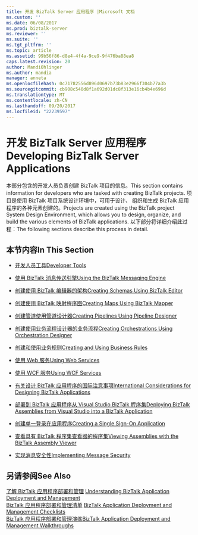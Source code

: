 ```yaml
---
title: 开发 BizTalk Server 应用程序 |Microsoft 文档
ms.custom: ''
ms.date: 06/08/2017
ms.prod: biztalk-server
ms.reviewer: ''
ms.suite: ''
ms.tgt_pltfrm: ''
ms.topic: article
ms.assetid: 99b56f86-d8e4-4f4a-9ce9-9f476ba88ea8
caps.latest.revision: 20
author: MandiOhlinger
ms.author: mandia
manager: anneta
ms.openlocfilehash: 0c71782556d896d0697b73b83e2966f304b77a3b
ms.sourcegitcommit: cb908c540d8f1a692d01dc8f313e16cb4b4e696d
ms.translationtype: MT
ms.contentlocale: zh-CN
ms.lasthandoff: 09/20/2017
ms.locfileid: "22239597"
---
```

# <a name="developing-biztalk-server-applications"></a><span data-ttu-id="db3ed-102">开发 BizTalk Server 应用程序</span><span class="sxs-lookup"><span data-stu-id="db3ed-102">Developing BizTalk Server Applications</span></span>
<span data-ttu-id="db3ed-103">本部分包含的开发人员负责创建 BizTalk 项目的信息。</span><span class="sxs-lookup"><span data-stu-id="db3ed-103">This section contains information for developers who are tasked with creating BizTalk projects.</span></span> <span data-ttu-id="db3ed-104">项目是使用 BizTalk 项目系统设计环境中，可用于设计、 组织和生成 BizTalk 应用程序的各种元素创建的。</span><span class="sxs-lookup"><span data-stu-id="db3ed-104">Projects are created using the BizTalk project System Design Environment, which allows you to design, organize, and build the various elements of BizTalk applications.</span></span> <span data-ttu-id="db3ed-105">以下部分将详细介绍此过程：</span><span class="sxs-lookup"><span data-stu-id="db3ed-105">The following sections describe this process in detail.</span></span>  
  
## <a name="in-this-section"></a><span data-ttu-id="db3ed-106">本节内容</span><span class="sxs-lookup"><span data-stu-id="db3ed-106">In This Section</span></span>  
  
-   [<span data-ttu-id="db3ed-107">开发人员工具</span><span class="sxs-lookup"><span data-stu-id="db3ed-107">Developer Tools</span></span>](../core/developer-tools.md)  
  
-   [<span data-ttu-id="db3ed-108">使用 BizTalk 消息传送引擎</span><span class="sxs-lookup"><span data-stu-id="db3ed-108">Using the BizTalk Messaging Engine</span></span>](../core/using-the-biztalk-messaging-engine.md)  
  
-   [<span data-ttu-id="db3ed-109">创建使用 BizTalk 编辑器的架构</span><span class="sxs-lookup"><span data-stu-id="db3ed-109">Creating Schemas Using BizTalk Editor</span></span>](../core/creating-schemas-using-biztalk-editor.md)  
  
-   [<span data-ttu-id="db3ed-110">创建使用 BizTalk 映射程序图</span><span class="sxs-lookup"><span data-stu-id="db3ed-110">Creating Maps Using BizTalk Mapper</span></span>](../core/creating-maps-using-biztalk-mapper.md)  
  
-   [<span data-ttu-id="db3ed-111">创建管道使用管道设计器</span><span class="sxs-lookup"><span data-stu-id="db3ed-111">Creating Pipelines Using Pipeline Designer</span></span>](../core/creating-pipelines-using-pipeline-designer.md)  
  
-   [<span data-ttu-id="db3ed-112">创建使用业务流程设计器的业务流程</span><span class="sxs-lookup"><span data-stu-id="db3ed-112">Creating Orchestrations Using Orchestration Designer</span></span>](../core/creating-orchestrations-using-orchestration-designer.md)  
  
-   [<span data-ttu-id="db3ed-113">创建和使用业务规则</span><span class="sxs-lookup"><span data-stu-id="db3ed-113">Creating and Using Business Rules</span></span>](../core/creating-and-using-business-rules.md)  
  
-   [<span data-ttu-id="db3ed-114">使用 Web 服务</span><span class="sxs-lookup"><span data-stu-id="db3ed-114">Using Web Services</span></span>](../core/using-web-services.md)  
  
-   [<span data-ttu-id="db3ed-115">使用 WCF 服务</span><span class="sxs-lookup"><span data-stu-id="db3ed-115">Using WCF Services</span></span>](../core/using-wcf-services.md)  
  
-   [<span data-ttu-id="db3ed-116">有关设计 BizTalk 应用程序的国际注意事项</span><span class="sxs-lookup"><span data-stu-id="db3ed-116">International Considerations for Designing BizTalk Applications</span></span>](../core/international-considerations-for-designing-biztalk-applications.md)  
  
-   [<span data-ttu-id="db3ed-117">部署到 BizTalk 应用程序从 Visual Studio BizTalk 程序集</span><span class="sxs-lookup"><span data-stu-id="db3ed-117">Deploying BizTalk Assemblies from Visual Studio into a BizTalk Application</span></span>](../core/deploying-biztalk-assemblies-from-visual-studio-into-a-biztalk-application.md)  
  
-   [<span data-ttu-id="db3ed-118">创建单一登录在应用程序</span><span class="sxs-lookup"><span data-stu-id="db3ed-118">Creating a Single Sign-On Application</span></span>](../core/creating-a-single-sign-on-application.md)  
  
-   [<span data-ttu-id="db3ed-119">查看具有 BizTalk 程序集查看器的程序集</span><span class="sxs-lookup"><span data-stu-id="db3ed-119">Viewing Assemblies with the BizTalk Assembly Viewer</span></span>](../core/viewing-assemblies-with-the-biztalk-assembly-viewer.md)  
  
-   [<span data-ttu-id="db3ed-120">实现消息安全性</span><span class="sxs-lookup"><span data-stu-id="db3ed-120">Implementing Message Security</span></span>](../core/implementing-message-security.md)  
  
## <a name="see-also"></a><span data-ttu-id="db3ed-121">另请参阅</span><span class="sxs-lookup"><span data-stu-id="db3ed-121">See Also</span></span>  
 <span data-ttu-id="db3ed-122">[了解 BizTalk 应用程序部署和管理](../core/understanding-biztalk-application-deployment-and-management.md) </span><span class="sxs-lookup"><span data-stu-id="db3ed-122">[Understanding BizTalk Application Deployment and Management](../core/understanding-biztalk-application-deployment-and-management.md) </span></span>  
 <span data-ttu-id="db3ed-123">[BizTalk 应用程序部署和管理清单](../core/biztalk-application-deployment-and-management-checklists.md) </span><span class="sxs-lookup"><span data-stu-id="db3ed-123">[BizTalk Application Deployment and Management Checklists](../core/biztalk-application-deployment-and-management-checklists.md) </span></span>  
 [<span data-ttu-id="db3ed-124">BizTalk 应用程序部署和管理演练</span><span class="sxs-lookup"><span data-stu-id="db3ed-124">BizTalk Application Deployment and Management Walkthroughs</span></span>](http://msdn.microsoft.com/library/5321f8e0-1e2a-4ac4-a4a2-fc244071bc5b)